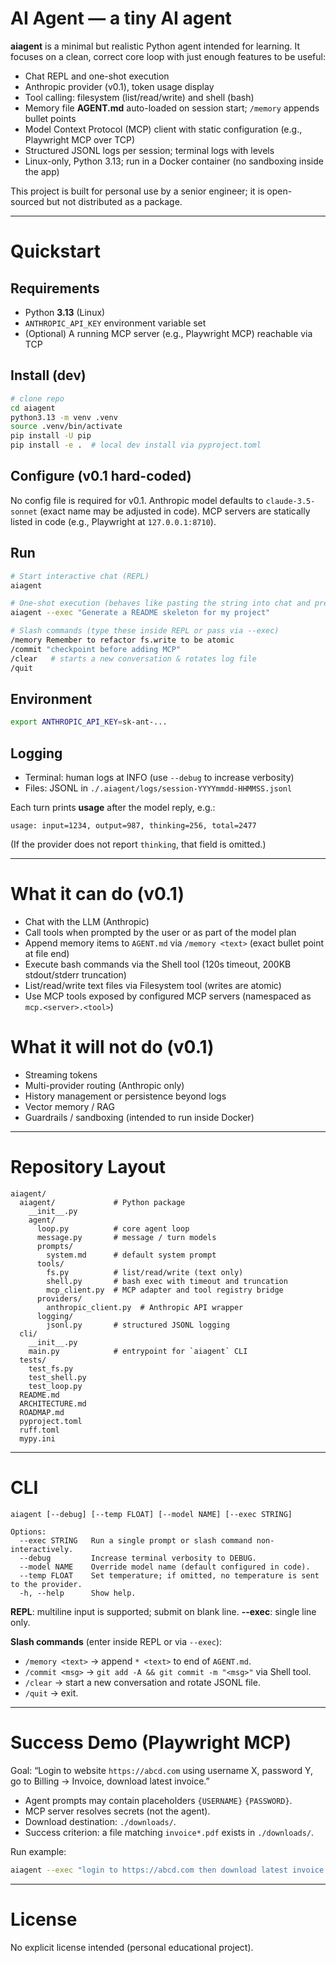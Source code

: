 # AI Agent — a tiny AI agent

**aiagent** is a minimal but realistic Python agent intended for learning. It focuses on a clean, correct core loop with just enough features to be useful:

- Chat REPL and one-shot execution
- Anthropic provider (v0.1), token usage display
- Tool calling: filesystem (list/read/write) and shell (bash)
- Memory file **AGENT.md** auto-loaded on session start; `/memory` appends bullet points
- Model Context Protocol (MCP) client with static configuration (e.g., Playwright MCP over TCP)
- Structured JSONL logs per session; terminal logs with levels
- Linux-only, Python 3.13; run in a Docker container (no sandboxing inside the app)

This project is built for personal use by a senior engineer; it is open-sourced but not distributed as a package.

---

# Quickstart

## Requirements
- Python **3.13** (Linux)
- `ANTHROPIC_API_KEY` environment variable set
- (Optional) A running MCP server (e.g., Playwright MCP) reachable via TCP

## Install (dev)
```bash
# clone repo
cd aiagent
python3.13 -m venv .venv
source .venv/bin/activate
pip install -U pip
pip install -e .  # local dev install via pyproject.toml
```

## Configure (v0.1 hard-coded)
No config file is required for v0.1. Anthropic model defaults to `claude-3.5-sonnet` (exact name may be adjusted in code). MCP servers are statically listed in code (e.g., Playwright at `127.0.0.1:8710`).

## Run
```bash
# Start interactive chat (REPL)
aiagent

# One-shot execution (behaves like pasting the string into chat and pressing Enter)
aiagent --exec "Generate a README skeleton for my project"

# Slash commands (type these inside REPL or pass via --exec)
/memory Remember to refactor fs.write to be atomic
/commit "checkpoint before adding MCP"
/clear   # starts a new conversation & rotates log file
/quit
```

## Environment
```bash
export ANTHROPIC_API_KEY=sk-ant-...
```

## Logging
- Terminal: human logs at INFO (use `--debug` to increase verbosity)
- Files: JSONL in `./.aiagent/logs/session-YYYYmmdd-HHMMSS.jsonl`

Each turn prints **usage** after the model reply, e.g.:
```
usage: input=1234, output=987, thinking=256, total=2477
```
(If the provider does not report `thinking`, that field is omitted.)

---

# What it can do (v0.1)
- Chat with the LLM (Anthropic)
- Call tools when prompted by the user or as part of the model plan
- Append memory items to `AGENT.md` via `/memory <text>` (exact bullet point at file end)
- Execute bash commands via the Shell tool (120s timeout, 200KB stdout/stderr truncation)
- List/read/write text files via Filesystem tool (writes are atomic)
- Use MCP tools exposed by configured MCP servers (namespaced as `mcp.<server>.<tool>`)

# What it will not do (v0.1)
- Streaming tokens
- Multi-provider routing (Anthropic only)
- History management or persistence beyond logs
- Vector memory / RAG
- Guardrails / sandboxing (intended to run inside Docker)

---

# Repository Layout
```
aiagent/
  aiagent/             # Python package
    __init__.py
    agent/
      loop.py          # core agent loop
      message.py       # message / turn models
      prompts/
        system.md      # default system prompt
      tools/
        fs.py          # list/read/write (text only)
        shell.py       # bash exec with timeout and truncation
        mcp_client.py  # MCP adapter and tool registry bridge
      providers/
        anthropic_client.py  # Anthropic API wrapper
      logging/
        jsonl.py       # structured JSONL logging
  cli/
    __init__.py
    main.py            # entrypoint for `aiagent` CLI
  tests/
    test_fs.py
    test_shell.py
    test_loop.py
  README.md
  ARCHITECTURE.md
  ROADMAP.md
  pyproject.toml
  ruff.toml
  mypy.ini
```

---

# CLI
```
aiagent [--debug] [--temp FLOAT] [--model NAME] [--exec STRING]

Options:
  --exec STRING   Run a single prompt or slash command non-interactively.
  --debug         Increase terminal verbosity to DEBUG.
  --model NAME    Override model name (default configured in code).
  --temp FLOAT    Set temperature; if omitted, no temperature is sent to the provider.
  -h, --help      Show help.
```

**REPL**: multiline input is supported; submit on blank line. **--exec**: single line only.

**Slash commands** (enter inside REPL or via `--exec`):
- `/memory <text>` → append `* <text>` to end of `AGENT.md`.
- `/commit <msg>` → `git add -A && git commit -m "<msg>"` via Shell tool.
- `/clear` → start a new conversation and rotate JSONL file.
- `/quit` → exit.

---

# Success Demo (Playwright MCP)
Goal: “Login to website `https://abcd.com` using username X, password Y, go to Billing → Invoice, download latest invoice.”

- Agent prompts may contain placeholders `{USERNAME}` `{PASSWORD}`.
- MCP server resolves secrets (not the agent).
- Download destination: `./downloads/`.
- Success criterion: a file matching `invoice*.pdf` exists in `./downloads/`.

Run example:
```bash
aiagent --exec "login to https://abcd.com then download latest invoice to ./downloads"
```

---

# License
No explicit license intended (personal educational project).
